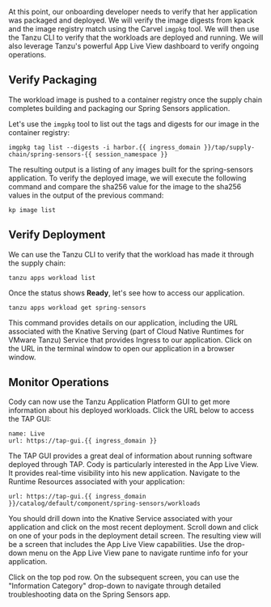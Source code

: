 At this point, our onboarding developer needs to verify that her application was packaged and deployed.  We will verify the image digests from kpack and the image registry match using the Carvel `imgpkg` tool.  We will then use the Tanzu CLI to verify that the workloads are deployed and running.  We will also leverage Tanzu's powerful App Live View dashboard to verify ongoing operations.

## Verify Packaging

The workload image is pushed to a container registry once the supply chain completes building and packaging our Spring Sensors application.

Let's use the `imgpkg` tool to list out the tags and digests for our image in the container registry:
```execute
imgpkg tag list --digests -i harbor.{{ ingress_domain }}/tap/supply-chain/spring-sensors-{{ session_namespace }}
```

The resulting output is a listing of any images built for the spring-sensors application.  To verify the deployed image, we will execute the following command and compare the sha256 value for the image to the sha256 values in the output of the previous command:

```execute
kp image list
```

## Verify Deployment

We can use the Tanzu CLI to verify that the workload has made it through the supply chain:

```execute
tanzu apps workload list
```

Once the status shows **Ready**, let's see how to access our application.

```execute
tanzu apps workload get spring-sensors
```

This command provides details on our application, including the URL associated with the Knative Serving (part of Cloud Native Runtimes for VMware Tanzu) Service that provides Ingress to our application.  Click on the URL in the terminal window to open our application in a browser window.

## Monitor Operations

Cody can now use the Tanzu Application Platform GUI to get more information about his deployed workloads.  Click the URL below to access the TAP GUI:
```dashboard:open-url
name: Live
url: https://tap-gui.{{ ingress_domain }}
```

The TAP GUI provides a great deal of information about running software deployed through TAP.  Cody is particularly interested in the App Live View.  It provides real-time visibility into his new application.  Navigate to the Runtime Resources associated with your application:

```dashboard:open-url
url: https://tap-gui.{{ ingress_domain }}/catalog/default/component/spring-sensors/workloads
```

You should drill down into the Knative Service associated with your application and click on the most recent deployment.  Scroll down and click on one of your pods in the deployment detail screen.  The resulting view will be a screen that includes the App Live View capabilities.  Use the drop-down menu on the App Live View pane to navigate runtime info for your application.

Click on the top pod row.  On the subsequent screen, you can use the "Information Category" drop-down to navigate through detailed troubleshooting data on the Spring Sensors app.

